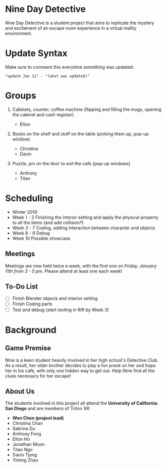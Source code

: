 # Nine Day Detective
Nine Day Detective is a student project that aims to replicate the mystery and excitement of an escape room experience in a virtual reality environment.

# Update Syntax
Make sure to comment this everytime something was updated:

	"update Jan 11" - "(what was updated)"
	
# Groups 
1. Cabinets, counter, coffee machine (flipping and filling the mugs, opening the cabinet and cash register)
	- Elton 

2. Books on the shelf and stuff on the table (picking them up, pop-up window)
	- Christina
	- Davin

3. Puzzle, pin on the door to exit the cafe (pop-up windows)
	- Anthony 
	- Titan 
	
# Scheduling
- Winter 2019
- Week 1 - 2
  Finishing the interior setting and apply the physical property to all the items (and add collision?)
- Week 3 - 7
  Coding, adding interaction between character and objects 
- Week 8 - 9
	Debug
- Week 10
	Possible showcase

## Meetings
Meetings are now held twice a week, with the first one on *Friday, January 11th from 3 - 5 pm*. Please attend at least one each week!

## To-Do List 

- [ ] Finish Blender objects and interior setting
- [ ] Finish Coding parts
- [ ] Test and debug (start texting in Rift by Week 3)

# Background 

## Game Premise
Nine is a keen student heavily involved in her high school's Detective Club. As a result, her older brother decides to play a 
fun prank on her and traps her in his café, with only one hidden way to get out. Help Nine find all the clues necessary for her escape!

## About Us
The students involved in this project all attend the **University of California: San Diego** and are members of Triton XR:
- **Wen Chen (project lead)**
- Christina Chan     
- Sabrina Du  
- Anthony Fong  
- Elton Ho  
- Jonathan Moon  
- Titan Ngo  
- Davin Tjong 
- Yiming Zhao  
                               
                               
                                                                                                                                           



